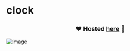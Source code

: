 # clock

<div align="center">

### ❤️ Hosted [here](https://clock0.web.app/) 🥰

</div>

![image](https://user-images.githubusercontent.com/68821643/205725530-bea45161-ba41-41e8-997d-9c88890df311.png)
